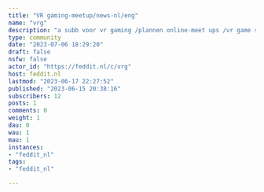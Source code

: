 ```yaml
---
title: "VR gaming-meetup/news-nl/eng" 
name: "vrg"
description: "a subb voor vr gaming /plannen online-meet ups /vr game sessies / discusies /en nieuwsthis is  a sub for those who want to discuse /learn /meet up in vr game or talk about vr -or looking to meet new people in vr"
type: community
date: "2023-07-06 18:29:20"
draft: false
nsfw: false
actor_id: "https://feddit.nl/c/vrg"
host: feddit.nl
lastmod: "2023-06-17 22:27:52"
published: "2023-06-15 20:38:16"
subscribers: 12
posts: 1
comments: 0
weight: 1
dau: 0
wau: 1
mau: 1
instances:
- "feddit_nl"
tags: 
- "feddit_nl"

---
```

